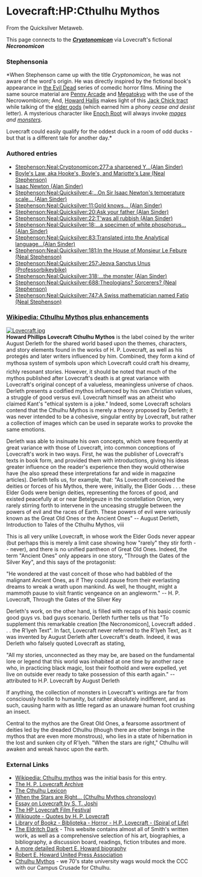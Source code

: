 
# Lovecraft:HP:Cthulhu Mythos

From the Quicksilver Metaweb.

This page connects to the ***[Cryptonomicon](/cryptonomicon)*** via Lovecraft's fictional ***Necronomicon***
### Stephensonia


*When Stephenson came up with the title *Cryptonomicon*, he was not aware of the word's origin. He was directly inspired by the fictional book's appearance in [the Evil Dead](/http-en-wikipedia-org-wiki-the-evil-dead) series of comedic horror films. Mining the same source material are [Penny Arcade](/http-www-penny-arcade-com-view-php3-date-1999-07-28-res-l) and [Megatokyo](/http-www-megatokyo-com-strips-0096-gif) with the use of the Necrowombicom; And, [Howard Hallis](/http-www-howardhallis-com-bis-cthulhuchick) makes light of this [Jack Chick tract](/http-www-chick-com-reading-tracts-0100-0100-01-asp) while talking of the [elder gods](/http-www-geocities-com-tribhis-cthulhutract-html) (which earned him a phony *cease and desist* letter). A mysterious character like [Enoch Root](/enoch-root) will always invoke *[mages](/stephenson-neal-quicksilver-22-t-was-all-rubbish-alan-sinder) and [monsters](/stephenson-neal-cryptonomicon-277-a-sharpened-y-alan-sinder)*.

Lovecraft could easily qualify for the oddest duck in a room of odd ducks - but that is a different tale for another day.*

### Authored entries


* [Stephenson:Neal:Cryptonomicon:277:a sharpened Y...(Alan Sinder)](/stephenson-neal-cryptonomicon-277-a-sharpened-y-alan-sinder)
* [Boyle's Law, aka Hooke's, Boyle's, and Mariotte's Law (Neal Stephenson)](/boyle-s-law-aka-hooke-s-boyle-s-and-mariotte-s-law-neal-stephenson)
* [Isaac Newton (Alan Sinder)](/isaac-newton-alan-sinder)
* [Stephenson:Neal:Quicksilver:4:...On Sir Isaac Newton's temperature scale... (Alan Sinder)](/stephenson-neal-quicksilver-4-on-sir-isaac-newton-s-temperature-scale-alan-sinder)
* [Stephenson:Neal:Quicksilver:11:Gold knows... (Alan Sinder)](/stephenson-neal-quicksilver-11-gold-knows-alan-sinder)
* [Stephenson:Neal:Quicksilver:20:Ask your father (Alan Sinder)](/stephenson-neal-quicksilver-20-ask-your-father-alan-sinder)
* [Stephenson:Neal:Quicksilver:22:T'was all rubbish (Alan Sinder)](/stephenson-neal-quicksilver-22-t-was-all-rubbish-alan-sinder)
* [Stephenson:Neal:Quicksilver:18:...a specimen of white phosphorus... (Alan Sinder)](/stephenson-neal-quicksilver-18-a-specimen-of-white-phosphorus-alan-sinder)
* [Stephenson:Neal:Quicksilver:83:Translated into the Analytical language...(Alan Sinder)](/stephenson-neal-quicksilver-83-translated-into-the-analytical-language-alan-sinder)
* [Stephenson:Neal:Quicksilver:181:In the House of Monsieur Le Febure (Neal Stephenson)](/stephenson-neal-quicksilver-181-in-the-house-of-monsieur-le-febure-neal-stephenson)
* [Stephenson:Neal:Quicksilver:257:Jeova Sanctus Unus (Professorbikeybike)](/stephenson-neal-quicksilver-257-jeova-sanctus-unus-professorbikeybike)
* [Stephenson:Neal:Quicksilver:318:...the monster (Alan Sinder)](/stephenson-neal-quicksilver-318-the-monster-alan-sinder)
* [Stephenson:Neal:Quicksilver:688:Theologians? Sorcerers? (Neal Stephenson)](/stephenson-neal-quicksilver-688-theologians-sorcerers-neal-stephenson)
* [Stephenson:Neal:Quicksilver:747:A Swiss mathematician named Fatio (Neal Stephenson)](/stephenson-neal-quicksilver-747-a-swiss-mathematician-named-fatio-neal-stephenson)


### [Wikipedia: Cthulhu Mythos plus enhancements](/http-en-wikipedia-org-wiki-cthulhu-mythos)


[![Lovecraft.jpg](/web/20060725223727im_/http://www.metaweb.com/wiki/upload/2/2e/Lovecraft.jpg)](lovecraft-jpg)  
**Howard Phillips Lovecraft**
**Cthulhu Mythos** is the label coined by the writer August Derleth for the shared world based upon the themes, characters, and story elements found in the works of H. P. Lovecraft, as well as his protegés and later writers influenced by him. Combined, they form a kind of mythosa system of symbols upon which Lovecraft could craft his dreamy, richly resonant stories. However, it should be noted that much of the mythos published after Lovecraft's death is at great variance with Lovecraft's original concept of a valueless, meaningless universe of chaos. Derleth presents a codified mythos influenced by his own Christian values, a struggle of good versus evil. Lovecraft himself was an atheist who claimed Kant's "ethical system is a joke." Indeed, some Lovecraft scholars contend that the Cthulhu Mythos is merely a theory proposed by Derleth; it was never intended to be a cohesive, singular entity by Lovecraft, but rather a collection of images which can be used in separate works to provoke the same emotions.

Derleth was able to insinuate his own concepts, which were frequently at great variance with those of Lovecraft, into common conceptions of Lovecraft's work in two ways. First, he was the publisher of Lovecraft's texts in book form, and provided them with introductions, giving his ideas greater influence on the reader's experience then they would otherwise have (he also spread these interpretations far and wide in magazine articles). Derleth tells us, for example, that:
"As Lovecraft conceived the deities or forces of his Mythos, there were, initially, the Elder Gods . . . these Elder Gods were benign deities, representing the forces of good, and existed peacefully at or near Betelgeuze in the constellation Orion, very rarely stirring forth to intervene in the unceasing struggle between the powers of evil and the races of Earth. These powers of evil were variously known as the Great Old Ones or the Ancient Ones" -- August Derleth, Introduction to Tales of the Cthulhu Mythos, viii

This is all very unlike Lovecraft, in whose work the Elder Gods never appear (but perhaps this is merely a limit case showing how "rarely" they stir forth -- never), and there is no unified pantheon of Great Old Ones. Indeed, the term "Ancient Ones" only appears in one story, "Through the Gates of the Silver Key", and this says of the protagonist:

"He wondered at the vast conceit of those who had babbled of the malignant Ancient Ones, as if They could pause from their everlasting dreams to wreak a wrath upon mankind. As well, he thought, might a mammoth pause to visit frantic vengeance on an angleworm." -- H. P. Lovecraft, Through the Gates of the Silver Key

Derleth's work, on the other hand, is filled with recaps of his basic cosmic good guys vs. bad guys scenario. Derleth further tells us that "To supplement this remarkable creation [the Necronomicon], Lovecraft added . . . the R'lyeh Text". In fact, Lovecraft never referred to the R'lyeh Text, as it was invented by August Derleth after Lovecraft's death. Indeed, it was Derleth who falsely quoted Lovecraft as stating,

"All my stories, unconnected as they may be, are based on the fundamental lore or legend that this world was inhabited at one time by another race who, in practicing black magic, lost their foothold and were expelled, yet live on outside ever ready to take possession of this earth again." -- attributed to H.P. Lovecraft by August Derleth

If anything, the collection of monsters in Lovecraft's writings are far from consciously hostile to humanity, but rather absolutely indifferent, and as such, causing harm with as little regard as an unaware human foot crushing an insect.

Central to the mythos are the Great Old Ones, a fearsome assortment of deities led by the dreaded Cthulhu (though there are other beings in the mythos that are even more monstrous), who lies in a state of hibernation in the lost and sunken city of R'lyeh. "When the stars are right," Cthulhu will awaken and wreak havoc upon the earth.

### External Links


* [Wikipedia: Cthulhu mythos](/http-en-wikipedia-org-wiki-cthulhu-mythos) was the initial basis for this entry.
* [The H. P. Lovecraft Archive](/http-www-hplovecraft-com)
* [The Cthulhu Lexicon](/http-www-netherreal-de-library-lexicon)
* [When the Stars are Right... (Cthulhu Mythos chronology)](/http-www-netherreal-de-library-timeline)
* [Essay on Lovecraft by S. T. Joshi](/http-www-themodernword-com-scriptorium-lovecraft-html)
* [The HP Lovecraft Film Festival](/http-www-hplfilmfestival-com-homeflash-htm)
* [Wikiquote - Quotes by H. P. Lovecraft](/http-quote-wikipedia-org-wiki-howard-phillips-lovecraft)
* [Library of Bookz - Biblioteka - Horror - H.P. Lovecraft - (Spiral of Life)](/http-terror-org-pl-darkeye-bookz-hor-lovecraft-html)
* [The Eldritch Dark](/http-www-eldritchdark-com) - This website contains almost all of Smith's written work, as well as a comprehensive selection of his art, biographies, a bibliography, a discussion board, readings, fiction tributes and more.
* [A more detailed Robert E. Howard biography](/http-www-crossplains-com-howard)
* [Robert E. Howard United Press Association](/http-www-rehupa-com)
* [Cthulhu Mythos](/http-en-wikipedia-org-wiki-cthulhu-mythos) - we 70's state university wags would mock the CCC with our Campus Crusade for Cthulhu.
